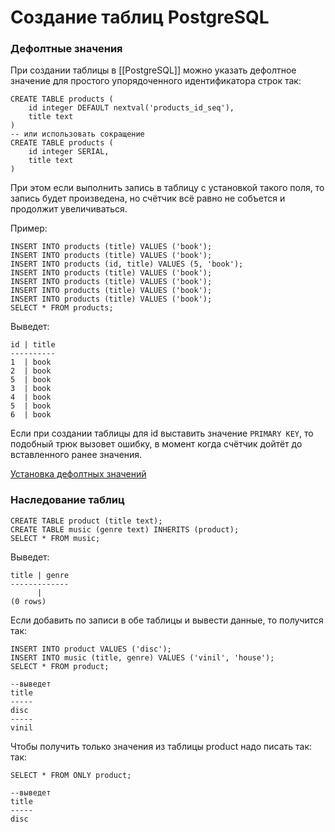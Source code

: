 # Создание таблиц PostgreSQL

### Дефолтные значения
При создании таблицы в [[PostgreSQL]] можно указать дефолтное значение для простого упорядоченного идентификатора строк так:
```
CREATE TABLE products (
	id integer DEFAULT nextval('products_id_seq'),
	title text
)
-- или использовать сокращение
CREATE TABLE products (
	id integer SERIAL,
	title text
)
```
При этом если выполнить запись в таблицу с установкой такого поля, то запись будет произведена, но счётчик всё равно не собъется и продолжит увеличиваться.

Пример:
```
INSERT INTO products (title) VALUES ('book');
INSERT INTO products (title) VALUES ('book');
INSERT INTO products (id, title) VALUES (5, 'book');
INSERT INTO products (title) VALUES ('book');
INSERT INTO products (title) VALUES ('book');
INSERT INTO products (title) VALUES ('book');
INSERT INTO products (title) VALUES ('book');
SELECT * FROM products;
```
Выведет:
```
id | title
----------
1  | book
2  | book
5  | book
3  | book
4  | book
5  | book
6  | book
```

Если при создании таблицы для id выставить значение `PRIMARY KEY`, то подобный трюк вызовет ошибку, в момент когда счётчик дойтёт до вставленного ранее значения.

[Установка дефолтных значений](https://www.postgresql.org/docs/current/ddl-default.html)

### Наследование таблиц
```
CREATE TABLE product (title text);
CREATE TABLE music (genre text) INHERITS (product);
SELECT * FROM music;
```
Выведет:
```
title | genre
-------------
      |
(0 rows)
```
Если добавить по записи в обе таблицы и вывести данные, то получится так:
```
INSERT INTO product VALUES ('disc');
INSERT INTO music (title, genre) VALUES ('vinil', 'house');
SELECT * FROM product;

--выведет
title
-----
disc
-----
vinil
```

Чтобы получить только значения из таблицы product надо писать так:
так:
```
SELECT * FROM ONLY product;

--выведет
title
-----
disc
```
